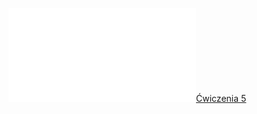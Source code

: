 ![W5_Analiza_21_Gran_Ciąg_f](Notatki/Semestr%201/Analiza%20matematyczna%201.2A/Wyk%C5%82ady/Wyk%C5%82ad%205/W5_Analiza_21_Gran_Ci%C4%85g_f.pdf)[Ćwiczenia 5](Notatki/Semestr%201/Analiza%20matematyczna%201.2A/%C4%86wiczenia/%C4%86wiczenia%205/%C4%86wiczenia%205.md)